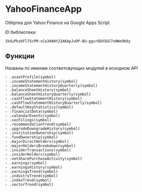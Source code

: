 # YahooFinanceApp
Обёртка для Yahoo Finance на Google Apps Script

ID библиотеки:

``1kduPhzbFl7ScPM-vCa30ANt23AKApJvDP-BU-ggurDDXSGC7oNWe9b8y``

## Функции

Названы по именам соответсвующих модулей в исходном API

```
- .assetProfile(symbol)
- .incomeStatementHistory(symbol)
- .incomeStatementHistoryQuarterly(symbol)
- .balanceSheetHistory(symbol)
- .balanceSheetHistoryQuarterly(symbol)
- .cashflowStatementHistory(symbol)
- .cashflowStatementHistoryQuarterly(symbol)
- .defaultKeyStatistics(symbol)
- .financialData(symbol)
- .calendarEvents(symbol)
- .secFilings(symbol)
- .recommendationTrend(symbol)
- .upgradeDowngradeHistory(symbol)
- .institutionOwnership(symbol)
- .fundOwnership(symbol)
- .majorDirectHolders(symbol)
- .majorHoldersBreakdown(symbol)
- .insiderTransactions(symbol)
- .insiderHolders(symbol)
- .netSharePurchaseActivity(symbol)
- .earnings(symbol)
- .earningsHistory(symbol)
- .earningsTrend(symbol)
- .industryTrend(symbol)
- .indexTrend(symbol)
- .sectorTrend(symbol)
```

